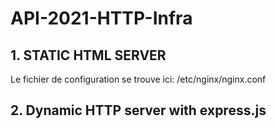 # API-2021-HTTP-Infra

## 1. STATIC HTML SERVER

Le fichier de configuration se trouve ici:
/etc/nginx/nginx.conf

## 2. Dynamic HTTP server with express.js
